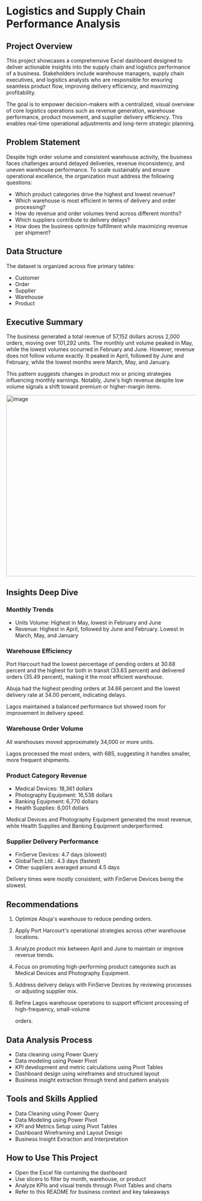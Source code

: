 # Logistics and Supply Chain Performance Analysis

## Project Overview

This project showcases a comprehensive Excel dashboard designed to deliver actionable insights into the supply chain and logistics performance of a business. Stakeholders include warehouse managers, supply chain executives, and logistics analysts who are responsible for ensuring seamless product flow, improving delivery efficiency, and maximizing profitability.

The goal is to empower decision-makers with a centralized, visual overview of core logistics operations such as revenue generation, warehouse performance, product movement, and supplier delivery efficiency. This enables real-time operational adjustments and long-term strategic planning.

## Problem Statement

Despite high order volume and consistent warehouse activity, the business faces challenges around delayed deliveries, revenue inconsistency, and uneven warehouse performance. To scale sustainably and ensure operational excellence, the organization must address the following questions:

* Which product categories drive the highest and lowest revenue?
* Which warehouse is most efficient in terms of delivery and order processing?
* How do revenue and order volumes trend across different months?
* Which suppliers contribute to delivery delays?
* How does the business optimize fulfillment while maximizing revenue per shipment?

## Data Structure

The dataset is organized across five primary tables:

* Customer
* Order
* Supplier
* Warehouse
* Product

## Executive Summary

The business generated a total revenue of 57,152 dollars across 2,000 orders, moving over 101,292 units. The monthly unit volume peaked in May, while the lowest volumes occurred in February and June. However, revenue does not follow volume exactly. It peaked in April, followed by June and February, while the lowest months were March, May, and January.

This pattern suggests changes in product mix or pricing strategies influencing monthly earnings. Notably, June's high revenue despite low volume signals a shift toward premium or higher-margin items.

<img width="903" height="482" alt="image" src="https://github.com/user-attachments/assets/54c12e02-c22f-4f1c-b12f-b4b8ea5bb7f4" />


## Insights Deep Dive

### Monthly Trends

* Units Volume: Highest in May, lowest in February and June
* Revenue: Highest in April, followed by June and February. Lowest in March, May, and January

### Warehouse Efficiency

Port Harcourt had the lowest percentage of pending orders at 30.68 percent and the highest for both in transit (33.83 percent) and delivered orders (35.49 percent), making it the most efficient warehouse.

Abuja had the highest pending orders at 34.66 percent and the lowest delivery rate at 34.00 percent, indicating delays.

Lagos maintained a balanced performance but showed room for improvement in delivery speed.

### Warehouse Order Volume

All warehouses moved approximately 34,000 or more units.

Lagos processed the most orders, with 685, suggesting it handles smaller, more frequent shipments.

### Product Category Revenue

* Medical Devices: 18,361 dollars
* Photography Equipment: 16,538 dollars
* Banking Equipment: 6,770 dollars
* Health Supplies: 6,001 dollars

Medical Devices and Photography Equipment generated the most revenue, while Health Supplies and Banking Equipment underperformed.

### Supplier Delivery Performance

* FinServe Devices: 4.7 days (slowest)
* GlobalTech Ltd.: 4.3 days (fastest)
* Other suppliers averaged around 4.5 days

Delivery times were mostly consistent, with FinServe Devices being the slowest.

## Recommendations

1. Optimize Abuja's warehouse to reduce pending orders.
2. Apply Port Harcourt's operational strategies across other warehouse locations.
3. Analyze product mix between April and June to maintain or improve revenue trends.
4. Focus on promoting high-performing product categories such as Medical Devices and Photography Equipment.
5. Address delivery delays with FinServe Devices by reviewing processes or adjusting supplier mix.
6. Refine Lagos warehouse operations to support efficient processing of high-frequency, small-volume

   &#x20;orders.

## Data Analysis Process

* Data cleaning using Power Query
* Data modeling using Power Pivot
* KPI development and metric calculations using Pivot Tables
* Dashboard design using wireframes and structured layout
* Business insight extraction through trend and pattern analysis

## Tools and Skills Applied

* Data Cleaning using Power Query
* Data Modeling using Power Pivot
* KPI and Metrics Setup using Pivot Tables
* Dashboard Wireframing and Layout Design
* Business Insight Extraction and Interpretation

## How to Use This Project

* Open the Excel file containing the dashboard
* Use slicers to filter by month, warehouse, or product
* Analyze KPIs and visual trends through Pivot Tables and charts
* Refer to this README for business context and key takeaways
